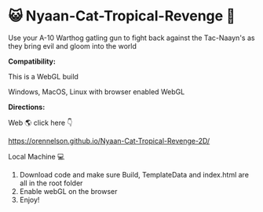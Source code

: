 # :smiley_cat: Nyaan-Cat-Tropical-Revenge :palm_tree: 

Use your A-10 Warthog gatling gun to fight back against the Tac-Naayn's as they bring evil and gloom into the world
  
 
  
**Compatibility:** 

This is a WebGL build

Windows, MacOS, Linux with browser enabled WebGL

**Directions:**

  Web :earth_americas: click here :point_down:

https://orennelson.github.io/Nyaan-Cat-Tropical-Revenge-2D/
  
  
  Local Machine :computer:
  1. Download code and make sure Build, TemplateData and index.html are all in the root folder
  2. Enable webGL on the browser
  3. Enjoy!

